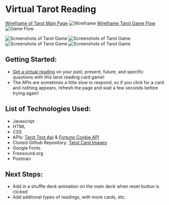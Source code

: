 # Virtual Tarot Reading
[Wireframe of Tarot Main Page](https://whimsical.com/tarot-LVEyEG58EggpCTPTT9a1Uv)
![Wireframe](https://i.imgur.com/EP1Br3V.png)
[Wireframe Tarot Game Flow](https://whimsical.com/tarot-LVEyEG58EggpCTPTT9a1Uv)
![Game Flow](https://i.imgur.com/I3XUTXw.png)

![Screenshots of Tarot Game](https://i.imgur.com/IvFlA38.png)
![Screenshots of Tarot Game](https://i.imgur.com/mujh7r5.png)
![Screenshots of Tarot Game](https://i.imgur.com/z06jfZK.png)
![Screenshots of Tarot Game](https://i.imgur.com/XWMqm5L.png)

## Getting Started: 
* [Get a virtual reading](http://tarot-game.surge.sh/) on your past, present, future, and specific questions with this tarot reading card game!
* The APIs are sometimes a little slow to respond, so if you click for a card and nothing appears, refresh the page and wait a few seconds before trying again!

## List of Technologies Used:
* Javascript
* HTML
* CSS
* APIs: [Tarot Text Api](https://rws-cards-api.herokuapp.com/api/v1/cards/random?n=1) & [Fortune Cookie API](https://api.adviceslip.com/advice)
* Cloned Github Repository: [Tarot Card Images](https://github.com/equokka/tarot-json)
* Google Fonts
* Freesound.org
* Postman

## Next Steps:
* Add in a shuffle deck animation on the main deck when reset button is clicked
* Add additonal types of readings, with more cards, etc.  
